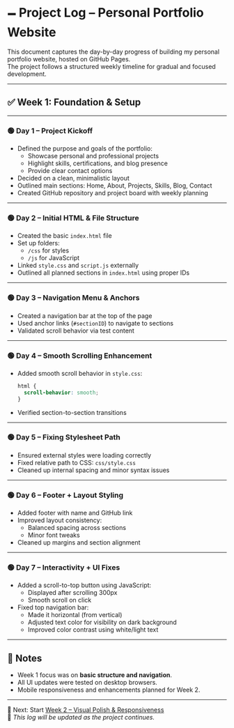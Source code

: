 # 🗕 Project Log – Personal Portfolio Website

This document captures the day-by-day progress of building my personal portfolio website, hosted on GitHub Pages.  
The project follows a structured weekly timeline for gradual and focused development.

---

## ✅ Week 1: Foundation & Setup

---

### 🟢 Day 1 – Project Kickoff

- Defined the purpose and goals of the portfolio:
  - Showcase personal and professional projects
  - Highlight skills, certifications, and blog presence
  - Provide clear contact options
- Decided on a clean, minimalistic layout
- Outlined main sections: Home, About, Projects, Skills, Blog, Contact
- Created GitHub repository and project board with weekly planning

---

### 🟢 Day 2 – Initial HTML & File Structure

- Created the basic `index.html` file
- Set up folders:
  - `/css` for styles
  - `/js` for JavaScript
- Linked `style.css` and `script.js` externally
- Outlined all planned sections in `index.html` using proper IDs

---

### 🟢 Day 3 – Navigation Menu & Anchors

- Created a navigation bar at the top of the page
- Used anchor links (`#sectionID`) to navigate to sections
- Validated scroll behavior via test content

---

### 🟢 Day 4 – Smooth Scrolling Enhancement

- Added smooth scroll behavior in `style.css`:
  ```css
  html {
    scroll-behavior: smooth;
  }
  ```
- Verified section-to-section transitions

---

### 🟢 Day 5 – Fixing Stylesheet Path

- Ensured external styles were loading correctly
- Fixed relative path to CSS: `css/style.css`
- Cleaned up internal spacing and minor syntax issues

---

### 🟢 Day 6 – Footer + Layout Styling

- Added footer with name and GitHub link
- Improved layout consistency:
  - Balanced spacing across sections
  - Minor font tweaks
- Cleaned up margins and section alignment

---

### 🟢 Day 7 – Interactivity + UI Fixes

- Added a scroll-to-top button using JavaScript:
  - Displayed after scrolling 300px
  - Smooth scroll on click
- Fixed top navigation bar:
  - Made it horizontal (from vertical)
  - Adjusted text color for visibility on dark background
  - Improved color contrast using white/light text

---

## 📝 Notes

- Week 1 focus was on **basic structure and navigation**.
- All UI updates were tested on desktop browsers.
- Mobile responsiveness and enhancements planned for Week 2.

---

📌 Next: Start [Week 2 – Visual Polish & Responsiveness](#)  
💏 *This log will be updated as the project continues.*

